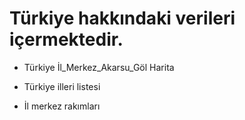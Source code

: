 # Türkiye hakkındaki verileri içermektedir. 

+ Türkiye İl_Merkez_Akarsu_Göl Harita

+ Türkiye illeri listesi

+ İl merkez rakımları
